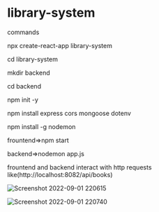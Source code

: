 # library-system
commands

npx create-react-app library-system

cd library-system

mkdir backend 

cd backend

npm init -y

npm install express cors mongoose dotenv

npm install -g nodemon

frountend=>npm start

backend=>nodemon app.js

frountend and backend interact with http requests like(http://localhost:8082/api/books)

![Screenshot 2022-09-01 220615](https://user-images.githubusercontent.com/59064249/187970191-e9a50164-a624-4294-b357-133acfa238fb.jpg)


![Screenshot 2022-09-01 220740](https://user-images.githubusercontent.com/59064249/187970230-fc5660cf-d2af-460d-b5e7-60e30cbe2955.jpg)
